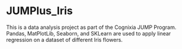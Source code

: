 # JUMPlus_Iris
This is a data analysis project as part of the Cognixia JUMP Program. Pandas, MatPlotLib, Seaborn, and SKLearn are used to apply linear regression on a dataset of different Iris flowers.
